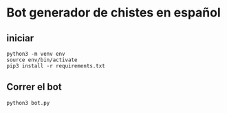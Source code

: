 # Bot generador de chistes en español
## iniciar

```
python3 -m venv env
source env/bin/activate
pip3 install -r requirements.txt
```
## Correr el bot

```
python3 bot.py
```
